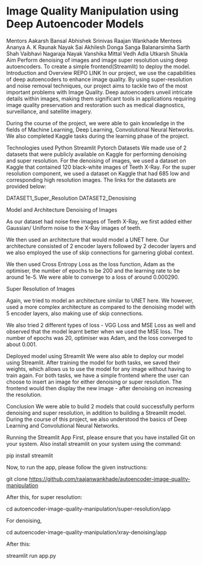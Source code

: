 # Image Quality Manipulation using Deep Autoencoder Models

Mentors
Aakarsh Bansal
Abhishek Srinivas
Raajan Wankhade
Mentees
Ananya A. K
Raunak Nayak
Sai Akhilesh Donga
Sanga Balanarsimha
Sarth Shah
Vaibhavi Nagaraja Nayak
Vanshika Mittal
Vedh Adla
Utkarsh Shukla
Aim
Perform denoising of images and image super resolution using deep autoencoders.
To create a simple frontend(Streamlit) to deploy the model.
Introduction and Overview
REPO LINK
In our project, we use the capabilities of deep autoencoders to enhance image quality. By using super-resolution and noise removal techniques, our project aims to tackle two of the most important problems with Image Quality. Deep autoencoders unveil intricate details within images, making them significant tools in applications requiring image quality preservation and restoration such as medical diagnostics, surveillance, and satellite imagery. 

During the course of the project, we were able to gain knowledge in the fields of Machine Learning, Deep Learning, Convolutional Neural Networks. We also completed Kaggle tasks during the learning phase of the project.


Technologies used
Python
Streamlit
Pytorch
Datasets
We made use of 2 datasets that were publicly available on Kaggle for performing denoising and super resolution. For the denoising of images, we used a dataset on Kaggle that contained 120 black-white images of Teeth X-Ray. For the super resolution component, we used a dataset on Kaggle that had 685 low and corresponding high resolution images. The links for the datasets are provided below:

DATASET1_Super_Resolution
DATASET2_Denosising


Model and Architecture
Denoising of Images

As our dataset had noise free images of Teeth X-Ray, we first added either Gaussian/ Uniform noise to the X-Ray images of teeth. 

We then used an architecture that would model a UNET here. Our architecture consisted of 2 encoder layers followed by 2 decoder layers and we also employed the use of skip connections for garnering global context.

We then used Cross Entropy Loss as the loss function, Adam as the optimiser, the number of epochs to be 200 and the learning rate to be around 1e-5. We were able to converge to a loss of around 0.000290.

Super Resolution of Images

Again, we tried to model an architecture similar to UNET here. We however, used a more complex architecture as compared to the denoising model with 5 encoder layers, also making use of skip connections.

We also tried 2 different types of loss - VGG Loss and MSE Loss as well and observed that the model learnt better when we used the MSE loss. The number of epochs was 20, optimiser was Adam, and the loss converged to about 0.001.

Deployed model using Streamlit
We were also able to deploy our model using Streamlit. After training the model for both tasks, we saved their weights, which allows us to use the model for any image without having to train again.
 For both tasks, we have a simple frontend where the user can choose to insert an image for either denoising or super resolution. The frontend would then display the new image - after denoising on increasing the resolution.

Conclusion
We were able to build 2 models that could successfully perform denoising and super resolution, in addition to building a Streamlit model. During the course of this project, we also understood the basics of Deep Learning and Convolutional Neural Networks.


Running the Streamlit App
First, please ensure that you have installed Git on your system. Also install streamlit on your system using the command:

 pip install streamlit

Now, to run the app, please follow the given instructions:

git clone https://github.com/raajanwankhade/autoencoder-image-quality-manipulation

After this, for super resolution:

cd autoencoder-image-quality-manipulation/super-resolution/app

For denoising,

cd autoencoder-image-quality-manipulation/xray-denoising/app

After this:

streamlit run app.py
